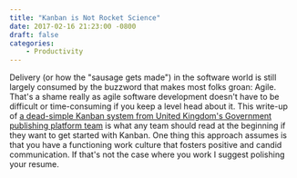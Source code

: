 ```yaml
---
title: "Kanban is Not Rocket Science"
date: 2017-02-16 21:23:00 -0800
draft: false
categories:
    - Productivity
---
```


Delivery (or how the "sausage gets made") in the software world is still largely consumed by the buzzword that makes most folks groan: Agile. That's a shame really as agile software development doesn't have to be difficult or time-consuming if you keep a level head about it. This write-up of [a dead-simple Kanban system from United Kingdom's Government publishing platform team][1] is what any team should read at the beginning if they want to get started with Kanban. One thing this approach assumes is that you have a functioning work culture that fosters positive and candid communication. If that's not the case where you work I suggest polishing your resume.

[1]: https://insidegovuk.blog.gov.uk/2017/02/15/how-we-use-kanban-on-the-gov-uk-publishing-platform-team/
